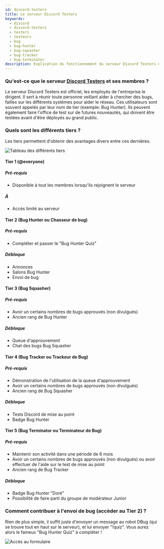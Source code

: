 ```yaml
---
id: discord-testers
title: Le serveur Discord Testers
keywords:
  - discord
  - discord-testers
  - testers
  - testeurs
  - bug
  - bug-hunter
  - bug-squasher
  - bug-tracker
  - bug-terminator
description: Explication du fonctionnement du serveur Discord Testers et de ses utilisateurs
---
```


### Qu'est-ce que le serveur [Discord Testers](https://discord.gg/discord-testers) et ses membres ?
Le serveur Discord Testers est officiel, les employés de l'entreprise le dirigent. Il sert à réunir toute personne veillant aider à chercher des bugs, failles sur les différents systèmes pour aider le réseau. Ces utilisateurs sont souvent appelés par leur nom de tier (exemple: Bug Hunter). Ils peuvent également faire l'office de test sur de futures nouveautés, qui doivent être testées avant d'être déployés au grand public.

### Quels sont les différents tiers ?
Les tiers permettent d'obtenir des avantages divers entre ces dernières.

![Tableau des différents tiers](https://u.freiik.com/%F0%9F%98%83%F0%9F%95%B3%F0%9F%9B%A9.png)

#### Tier 1 (@everyone)
##### Pré-requis
* Disponible à tout les membres lorsqu'ils rejoignent le serveur
##### À
* Accès limité au serveur

#### Tier 2 (Bug Hunter ou Chasseur de bug)
##### Pré-requis
* Compléter et passer le "Bug Hunter Quiz"
##### Débloque
* Annonces
* Salons Bug Hunter
* Envoi de bug

#### Tier 3 (Bug Squasher)
##### Pré-requis
* Avoir un certains nombres de bugs approuvés (non divulgués)
* Ancien rang de Bug Hunter
##### Débloque
* Queue d'approuvement
* Chat des bugs Bug Squasher

#### Tier 4 (Bug Tracker ou Trackeur de Bug)
##### Pré-requis
* Démonstration de l'utilisation de la queue d'approuvement
* Avoir un certains nombres de bugs approuvés (non divulgués)
* Ancien rang de Bug Squasher
##### Débloque
* Tests Discord de mise au point
* Badge Bug Hunter

#### Tier 5 (Bug Terminator ou Terminateur de Bug)
##### Pré-requis
* Maintenir son activité dans une période de 6 mois
* Avoir un certains nombres de bugs approuvés (non divulgués) ou avoir effectuer de l'aide sur le test de mise au point
* Ancien rang de Bug Tracker
##### Débloque
* Badge Bug Hunter "Doré"
* Possibilité de faire parti du groupe de modérateur Junior

### Comment contribuer à l'envoi de bug (accèder au Tier 2) ?
Rien de plus simple, il suffit juste d'envoyer un message au robot DBug (qui se trouve tout en haut sur le serveur), et lui envoyer "!quiz". Vous aurez alors le fameux "Bug Hunter Quiz" à compléter !

![Accès au formulaire](https://u.freiik.com/%F0%9F%96%B1%F0%9F%9B%B6%F0%9F%A5%B0.png)
